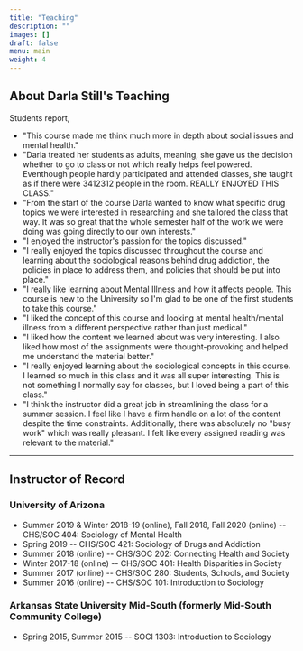 ```yaml
---
title: "Teaching"
description: ""
images: []
draft: false
menu: main
weight: 4
---
```

<h2>About Darla Still's Teaching</h2>
Students report, 
    <ul><li>"This course made me think much more in depth about social issues and mental health."</li>
       <li>"Darla treated her students as adults, meaning, she gave us the decision whether to go to class or not which really helps feel powered. Eventhough people hardly participated and attended classes, she taught as if there were 3412312 people in the room. REALLY ENJOYED THIS CLASS."</li>	
       <li>"From the start of the course Darla wanted to know what specific drug topics we were interested in researching and she tailored the class that way. It was so great that the whole semester half of the work we were doing was going directly to our own interests."</li>
       <li>"I enjoyed the instructor's passion for the topics discussed."</li>
       <li>"I really enjoyed the topics discussed throughout the course and learning about the sociological reasons behind drug addiction, the policies in place to address them, and policies that should be put into place."</li>
       <li>"I really like learning about Mental Illness and how it affects people. This course is new to the University so I'm glad to be one of the first students to take this course."</li>
        <li>"I liked the concept of this course and looking at mental health/mental illness from a different perspective rather than just medical."</li>
        <li>"I liked how the content we learned about was very interesting. I also liked how most of the assignments were thought-provoking and helped me understand the material better."</li>
        <li>"I really enjoyed learning about the sociological concepts in this course. I learned so much in this class and it was all super interesting. This is not something I normally say for classes, but I loved being a part of this class."</li>
        <li>"I think the instructor did a great job in streamlining the class for a summer session. I feel like I have a firm handle on a lot of the content despite the time constraints. Additionally, there was absolutely no "busy work" which was really pleasant. I felt like every assigned reading was relevant to the material."</li></ul>

<hr>
        
<h2>Instructor of Record</h2>

<h3>University of Arizona</h3>
<ul>
    <li>Summer 2019 & Winter 2018-19 (online), Fall 2018, Fall 2020 (online) -- CHS/SOC 404: Sociology of Mental
        Health</li>
    <li>Spring 2019 -- CHS/SOC 421: Sociology of Drugs and Addiction</li>
    <li>Summer 2018 (online) -- CHS/SOC 202: Connecting Health and Society</li>
    <li>Winter 2017-18 (online) -- CHS/SOC 401: Health Disparities in Society</li>
    <li>Summer 2017 (online) -- CHS/SOC 280: Students, Schools, and Society</li>
    <li>Summer 2016 (online) -- CHS/SOC 101: Introduction to Sociology</li></ul>

<h3>Arkansas State University Mid-South (formerly Mid-South Community College)</h3>
<ul>
    <li>Spring 2015, Summer 2015 -- SOCI 1303: Introduction to Sociology</li></ul>

